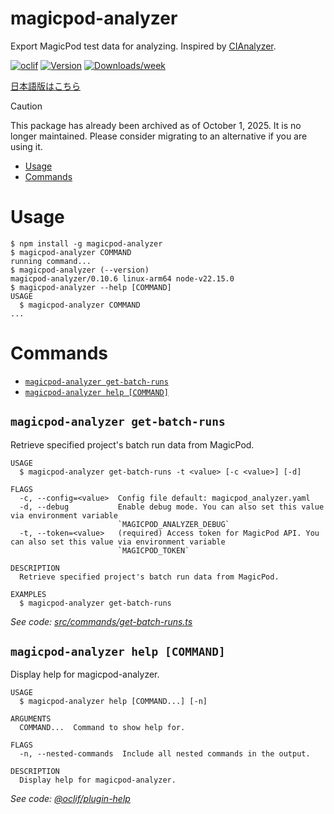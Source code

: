 magicpod-analyzer
=================

Export MagicPod test data for analyzing. Inspired by [CIAnalyzer](https://github.com/Kesin11/CIAnalyzer).

[![oclif](https://img.shields.io/badge/cli-oclif-brightgreen.svg)](https://oclif.io)
[![Version](https://img.shields.io/npm/v/magicpod-analyzer.svg)](https://npmjs.org/package/magicpod-analyzer)
[![Downloads/week](https://img.shields.io/npm/dw/magicpod-analyzer.svg)](https://npmjs.org/package/magicpod-analyzer)

[日本語版はこちら](./README.ja.md)

> [!CAUTION]
> This package has already been archived as of October 1, 2025. It is no longer maintained. Please consider migrating to an alternative if you are using it.

<!-- toc -->
* [Usage](#usage)
* [Commands](#commands)
<!-- tocstop -->
# Usage
<!-- usage -->
```sh-session
$ npm install -g magicpod-analyzer
$ magicpod-analyzer COMMAND
running command...
$ magicpod-analyzer (--version)
magicpod-analyzer/0.10.6 linux-arm64 node-v22.15.0
$ magicpod-analyzer --help [COMMAND]
USAGE
  $ magicpod-analyzer COMMAND
...
```
<!-- usagestop -->
# Commands
<!-- commands -->
* [`magicpod-analyzer get-batch-runs`](#magicpod-analyzer-get-batch-runs)
* [`magicpod-analyzer help [COMMAND]`](#magicpod-analyzer-help-command)

## `magicpod-analyzer get-batch-runs`

Retrieve specified project's batch run data from MagicPod.

```
USAGE
  $ magicpod-analyzer get-batch-runs -t <value> [-c <value>] [-d]

FLAGS
  -c, --config=<value>  Config file default: magicpod_analyzer.yaml
  -d, --debug           Enable debug mode. You can also set this value via environment variable
                        `MAGICPOD_ANALYZER_DEBUG`
  -t, --token=<value>   (required) Access token for MagicPod API. You can also set this value via environment variable
                        `MAGICPOD_TOKEN`

DESCRIPTION
  Retrieve specified project's batch run data from MagicPod.

EXAMPLES
  $ magicpod-analyzer get-batch-runs
```

_See code: [src/commands/get-batch-runs.ts](https://github.com/takeyaqa/magicpod-analyzer/blob/v0.10.6/src/commands/get-batch-runs.ts)_

## `magicpod-analyzer help [COMMAND]`

Display help for magicpod-analyzer.

```
USAGE
  $ magicpod-analyzer help [COMMAND...] [-n]

ARGUMENTS
  COMMAND...  Command to show help for.

FLAGS
  -n, --nested-commands  Include all nested commands in the output.

DESCRIPTION
  Display help for magicpod-analyzer.
```

_See code: [@oclif/plugin-help](https://github.com/oclif/plugin-help/blob/v6.2.32/src/commands/help.ts)_
<!-- commandsstop -->
